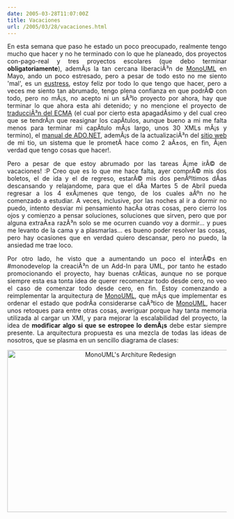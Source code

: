 ```yaml
---
date: 2005-03-28T11:07:00Z
title: Vacaciones
url: /2005/03/28/vacaciones.html
---
```


<div style="clear:both;"></div>
<p align="justify">En esta semana que paso he estado un poco preocupado, realmente tengo mucho que hacer y no he terminado con lo que he planeado, dos proyectos con-pago-real y tres proyectos escolares (que debo terminar <span style="font-weight:bold;">obligatoriamente</span>), ademÃ¡s la tan cercana liberaciÃ³n de <a href="http://monouml.sourceforge.net">MonoUML</a> en Mayo, ando un poco estresado, pero a pesar de todo esto no me siento 'mal', es un <a href="http://es.wikipedia.org/wiki/Estres">eustress</a>, estoy feliz por todo lo que tengo que hacer, pero a veces me siento tan abrumado, tengo plena confianza en que podrÃ© con todo, pero no mÃ¡s, no acepto ni un sÃ³lo proyecto por ahora, hay que terminar lo que ahora esta ahi detenido; y no mencione el proyecto de <a href="http://www.monohispano.org/ecma">traducciÃ³n del ECMA</a> (el cual por cierto esta apagadÃ­simo y del cual creo que se tendrÃ¡n que reasignar los capÃ­tulos, aunque bueno a mi me falta menos para terminar mi capÃ­tulo mÃ¡s largo, unos 30 XMLs mÃ¡s y termino), el <a href="http://www.monohispano.org/tutoriales/ado.net">manual de ADO.NET</a>, ademÃ¡s de la actualizaciÃ³n del <a href="http://www.coverma.com.mx">sitio web</a> de mi tio, un sistema que le prometÃ­ hace como 2 aÃ±os, en fin, Â¡en verdad que tengo cosas que hacer!.</p>
<p align="justify">Pero a pesar de que estoy abrumado por las tareas Â¡me irÃ© de vacaciones! :P Creo que es lo que me hace falta, ayer comprÃ© mis dos boletos, el de ida y el de regreso, estarÃ© mis dos penÃºltimos dÃ­as descansando y relajandome, para que el dÃ­a Martes 5 de Abril pueda regresar a los 4 exÃ¡menes que tengo, de los cuales aÃºn no he comenzado a estudiar. A veces, inclusive, por las noches al ir a dormir no puedo, intento desviar mi pensamiento hacÃ­a otras cosas, pero cierro los ojos y comienzo a pensar soluciones, soluciones que sirven, pero que por alguna extraÃ±a razÃ³n solo se me ocurren cuando voy a dormir... y pues me levanto de la cama y a plasmarlas... es bueno poder resolver las cosas, pero hay ocasiones que en verdad quiero descansar, pero no puedo, la ansiedad me trae loco.</p>
<p align="justify">Por otro lado, he visto que a aumentando un poco el interÃ©s en #monodevelop la creaciÃ³n de un Add-In para UML, por tanto he estado promocionando el proyecto, hay buenas crÃ­ticas, aunque no se porque siempre esta esa tonta idea de querer recomenzar todo desde cero, no veo el caso de comenzar todo desde cero, en fin. Estoy comenzando a reimplementar la arquitectura de <a href="http://monouml.sourceforge.net">MonoUML</a>, que mÃ¡s que implementar es ordenar el estado que podrÃ­a considerarse caÃ³tico de <a href="http://monouml.sourceforge.net">MonoUML</a>, hacer unos retoques para entre otras cosas, averiguar porque hay tanta memoria utilizada al cargar un XMI, y para mejorar la escalabilidad del proyecto, la idea de <span style="font-weight:bold;">modificar algo si que se estropee lo demÃ¡s</span> debe estar siempre presente. La arquitectura propuesta es una mezcla de todas las ideas de nosotros, que se plasma en un sencillo diagrama de clases:</p>
<p align="center"><a href="http://monouml.sourceforge.net/images/architecture.png"><img src="http://monouml.sourceforge.net/images/architecture.png" width="550" height="372" title="MonoUML's Architure Redesign" alt="MonoUML's Architure Redesign" border="0"/></a></p>
<div style="clear:both; padding-bottom: 0.25em;"></div>
